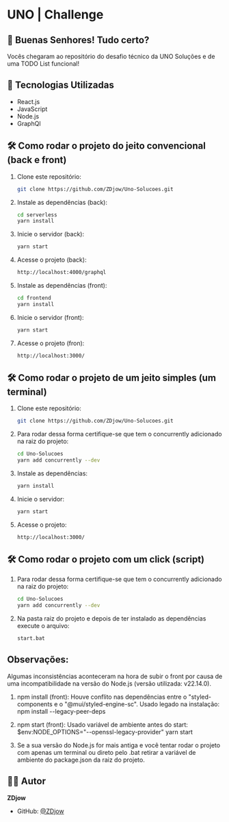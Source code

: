 # UNO | Challenge

## 📌 Buenas Senhores! Tudo certo?

Vocês chegaram ao repositório do desafio técnico da UNO Soluções e de uma TODO List funcional!

## 🚀 Tecnologias Utilizadas

- React.js
- JavaScript
- Node.js
- GraphQl

## 🛠 Como rodar o projeto do jeito convencional (back e front)

1. Clone este repositório:
   ```sh
   git clone https://github.com/ZDjow/Uno-Solucoes.git
   ```
2. Instale as dependências (back):
   ```sh
   cd serverless
   yarn install
   ```
3. Inicie o servidor (back):
   ```sh
   yarn start
   ```
4. Acesse o projeto (back):
   ```sh
   http://localhost:4000/graphql
   ```
5. Instale as dependências (front):
   ```sh
   cd frontend
   yarn install
   ```
6. Inicie o servidor (front):
   ```sh
   yarn start
   ```
7. Acesse o projeto (fron):
   ```sh
   http://localhost:3000/
   ```

## 🛠 Como rodar o projeto de um jeito simples (um terminal)

1. Clone este repositório:
   ```sh
   git clone https://github.com/ZDjow/Uno-Solucoes.git
   ```
2. Para rodar dessa forma certifique-se que tem o concurrently adicionado na raiz do projeto:
   ```sh
   cd Uno-Solucoes
   yarn add concurrently --dev
   ```
3. Instale as dependências:
   ```sh
   yarn install
   ```
4. Inicie o servidor:
   ```sh
   yarn start
   ```
5. Acesse o projeto:
   ```sh
   http://localhost:3000/
   ```

## 🛠 Como rodar o projeto com um click (script)

1. Para rodar dessa forma certifique-se que tem o concurrently adicionado na raiz do projeto:
   ```sh
   cd Uno-Solucoes
   yarn add concurrently --dev
   ```
2. Na pasta raiz do projeto e depois de ter instalado as dependências execute o arquivo:
   ```sh
   start.bat
   ```

## Observações:

Algumas inconsistências aconteceram na hora de subir o front por causa de uma incompatibilidade na versão do Node.js (versão utilizada: v22.14.0).

1. npm install (front):
   Houve conflito nas dependências entre o "styled-components e o "@mui/styled-engine-sc". Usado legado na instalação:
   npm install --legacy-peer-deps

2. npm start (front):
   Usado variável de ambiente antes do start:
   $env:NODE_OPTIONS="--openssl-legacy-provider"
   yarn start

3. Se a sua versão do Node.js for mais antiga e você tentar rodar o projeto com apenas um terminal
   ou direto pelo .bat retirar a variável de ambiente do package.json da raiz do projeto.

## 👨‍💻 Autor

**ZDjow**

- GitHub: [@ZDjow](https://github.com/ZDjow)
